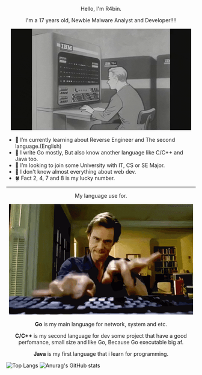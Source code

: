 <p align="center">
    Hello, I'm R4bin.
</p>

<p align="center">
    I'm a 17 years old, Newbie Malware Analyst and Developer!!!!
</p>

<p align="center">
    <img src="qweoiuqweiu.gif" alt="Typing">
</p>

- 🌱 I’m currently learning about Reverse Engineer and The second language.(English)
- 👾 I write Go mostly, But also know another language like C/C++ and Java too.
- 🧢 I’m looking to join some University with IT, CS or SE Major.
- 🤏 I don't know almost everything about web dev.
- 🍀 Fact 2, 4, 7 and 8 is my lucky number. 

---

<p align="center">
    My language use for.
</p>

<p align="center">
    <img src="pqoiwe.gif" alt="Typing2">
</p>

<p align="center">
    <strong>Go</strong> is my main language for network, system and etc.
</p>
<p align="center">
    <strong>C/C++</strong> is my second language for dev some project that have a good perfomance, small size and like Go, Because Go executable big af.
</p>
<p align="center">
    <strong>Java</strong> is my first language that i learn for programming.
</p>

![Top Langs](https://github-readme-stats.vercel.app/api/top-langs/?username=R4bin)
![Anurag's GitHub stats](https://github-readme-stats.vercel.app/api?username=R4bin)
